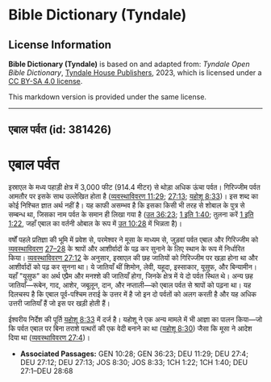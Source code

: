 # Bible Dictionary (Tyndale)

## License Information

**Bible Dictionary (Tyndale)** is based on and adapted from: _Tyndale Open Bible Dictionary_, [Tyndale House Publishers](https://tyndaleopenresources.com/), 2023, which is licensed under a [CC BY-SA 4.0 license](https://creativecommons.org/licenses/by-sa/4.0/legalcode.en).

This markdown version is provided under the same license.



--------------------------------

## एबाल पर्वत (id: 381426)

एबाल पर्वत
==========

इस्राएल के मध्य पहाड़ी क्षेत्र में 3,000 फीट (914\.4 मीटर) से थोड़ा अधिक ऊंचा पर्वत। गिरिज्जीम पर्वत आमतौर पर इसके साथ उल्लेखित होता है ([व्यवस्थाविवरण 11:29](https://ref.ly/Deut11:29); [27:13](https://ref.ly/Deut27:13); [यहोशू 8:33](https://ref.ly/Josh8:33))। इस शब्द का कोई निश्चित ज्ञात अर्थ नहीं है। यह काफी असम्भव है कि इसका किसी भी तरह से शोबाल के पुत्र से सम्बन्ध था, जिसका नाम पर्वत के समान ही लिखा गया है ([उत 36:23](https://ref.ly/Gen36:23); [1 इति 1:40](https://ref.ly/1Chr1:40); तुलना करें [1 इति 1:22](https://ref.ly/1Chr1:22), जहाँ एबाल का वर्तनी ओबाल के रूप में [उत 10:28](https://ref.ly/Gen10:28) में भिन्नता है)।

वर्षों पहले प्रतिज्ञा की भूमि में प्रवेश से, परमेश्वर ने मूसा के माध्यम से, जुड़वां पर्वत एबाल और गिरिज्जीम को [व्यवस्थाविवरण](https://ref.ly/Deut27:12) [27–28](https://ref.ly/Deut27:1-Deut28:68) के श्रापों और आशीर्वादों के पढ़ कर सुनाने के लिए स्थान के रूप में निर्धारित किया। [व्यवस्थाविवरण 27:12](https://ref.ly/Deut27:12) के अनुसार, इस्राएल की छह जातियों को गिरिज्जीम पर खड़ा होना था और आशीर्वादों को पढ़ कर सुनना था। ये जातियाँ थीं शिमोन, लेवी, यहूदा, इस्साकार, यूसुफ, और बिन्यामीन। यहाँ "यूसुफ" का अर्थ एप्रैम और मनश्शे की जातियाँ होगा, जिनके क्षेत्र में ये दो पर्वत स्थित थे। अन्य छह जातियाँ—रूबेन, गाद, आशेर, जबूलून, दान, और नप्ताली—को एबाल पर्वत से श्रापों को पढ़ना था। यह दिलचस्प है कि एबाल पूर्व\-पश्चिम तराई के उत्तर में है जो इन दो पर्वतों को अलग करती है और यह अधिक उत्तरी जातियाँ हैं जो इस पर खड़ी होती हैं।

ईश्वरीय निर्देश की पूर्ति [यहोशू 8:33](https://ref.ly/Josh8:33) में दर्ज है। यहोशू ने एक अन्य मामले में भी आज्ञा का पालन किया—जो कि पर्वत एबाल पर बिना तराशे पत्थरों की एक वेदी बनाने का था ([यहोशू 8:30](https://ref.ly/Josh8:30)) जैसा कि मूसा ने आदेश दिया था ([व्यवस्थाविवरण 27:4](https://ref.ly/Deut27:4))।

* **Associated Passages:** GEN 10:28; GEN 36:23; DEU 11:29; DEU 27:4; DEU 27:12; DEU 27:13; JOS 8:30; JOS 8:33; 1CH 1:22; 1CH 1:40; DEU 27:1–DEU 28:68


